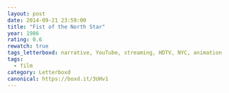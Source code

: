 ```yaml
---
layout: post 
date: 2014-09-21 23:59:00
title: "Fist of the North Star"
year: 1986
rating: 0.6
rewatch: true
tags_letterboxd: narrative, YouTube, streaming, HDTV, NYC, animation
tags:
  - film
category: Letterboxd
canonical: https://boxd.it/3UHv1
---
```

